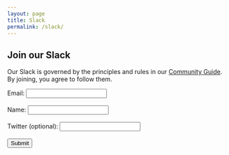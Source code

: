 ```yaml
---
layout: page
title: Slack
permalink: /slack/
---
```


## Join our Slack

Our Slack is governed by the principles and rules in our [Community Guide](/community-guide). By joining, you agree to follow them.

<form action="https://ancient-ridge-68647.herokuapp.com/signup" method="POST" target="_blank">
  Email: <input type="email" name="email"><br><br>
  Name: <input type="text" name="name" /><br><br>
  Twitter (optional): <input type="text" name="twitter"><br><br>
  <input type="hidden" name="team_id" value="T0M2JM76F" />
  <input type="hidden" name="redirect_uri" value="https://techworkerscoalition.org/slack-thanks.html" />
  <input type="submit" value="Submit">
</form>
